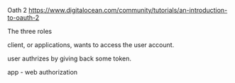 Oath 2
https://www.digitalocean.com/community/tutorials/an-introduction-to-oauth-2

The three roles

client, or applications, wants to access the user account.

user authrizes by giving back some token.

app - web authorization


